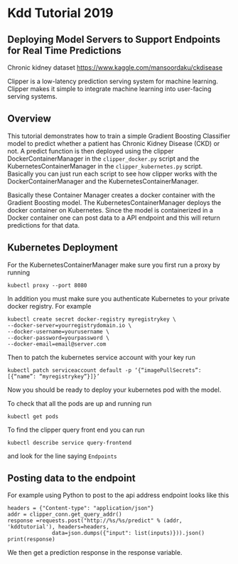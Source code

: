 # Kdd Tutorial 2019
## Deploying Model Servers to Support Endpoints for Real Time Predictions

Chronic kidney dataset https://www.kaggle.com/mansoordaku/ckdisease

Clipper is a low-latency prediction serving system for machine learning. Clipper makes it simple to integrate machine learning into user-facing serving systems.

## Overview
This tutorial demonstrates how to train a simple Gradient Boosting Classifier model to predict whether a patient has Chronic Kidney Disease (CKD) or not. A predict function is then deployed using the clipper
DockerContainerManager in the ``clipper_docker.py`` script and the KubernetesContainerManager in the ``clipper_kubernetes.py`` script.  
Basically you can just run each script to see how clipper works with the DockerContainerManager and the KubernetesContainerManager.

Basically these Container Manager creates a docker container with the Gradient Boosting model. The KubernetesContainerManager deploys the docker container on Kubernetes.
Since the model is containerized in a Docker container one can post data to a API endpoint and this will return predictions for that data.

## Kubernetes Deployment
For the KubernetesContainerManager make sure you first run a proxy by running
```
kubectl proxy --port 8080
```

In addition you must make sure you authenticate Kubernetes to your private docker registry.
For example
```
kubectl create secret docker-registry myregistrykey \
--docker-server=yourregistrydomain.io \
--docker-username=yourusername \
--docker-password=yourpassword \
--docker-email=email@server.com
```
Then to patch the kubernetes service account with your key run
```
kubectl patch serviceaccount default -p ‘{“imagePullSecrets”: [{“name”: “myregistrykey”}]}’
```
Now you should be ready to deploy your kubernetes pod with the model.

To check that all the pods are up and running run
```
kubectl get pods
```

To find the clipper query front end you can run
```
kubectl describe service query-frontend
```
and look for the line saying ``Endpoints``

## Posting data to the endpoint
For example using Python to post to the api address endpoint looks like this
```
headers = {"Content-type": "application/json"}
addr = clipper_conn.get_query_addr()
response =requests.post("http://%s/%s/predict" % (addr, 'kddtutorial'), headers=headers,
              data=json.dumps({"input": list(inputs)})).json()
print(response)
```

We then get a prediction response in the response variable.
